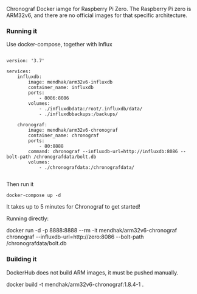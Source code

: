 Chronograf Docker iamge for Raspberry Pi Zero.  The Raspberry Pi zero is ARM32v6, and there are no official images for that specific architecture. 

### Running it

Use docker-compose, together with Influx

```

version: '3.7'

services:
    influxdb:
        image: mendhak/arm32v6-influxdb
        container_name: influxdb
        ports:
            - 8086:8086
        volumes:
            - ./influxdbdata:/root/.influxdb/data/
            - ./influxdbbackups:/backups/

    chronograf:
        image: mendhak/arm32v6-chronograf
        container_name: chronograf
        ports:
            - 80:8888
        command: chronograf --influxdb-url=http://influxdb:8086 --bolt-path /chronografdata/bolt.db
        volumes:
            - ./chronografdata:/chronografdata/


```

Then run it

```
docker-compose up -d
```

It takes up to 5 minutes for Chronograf to get started! 


Running directly:


docker run -d -p 8888:8888 --rm -it mendhak/arm32v6-chronograf chronograf --influxdb-url=http://zero:8086 --bolt-path /chronografdata/bolt.db



### Building it

DockerHub does not build ARM images, it must be pushed manually. 

docker build -t mendhak/arm32v6-chronograf:1.8.4-1 .
